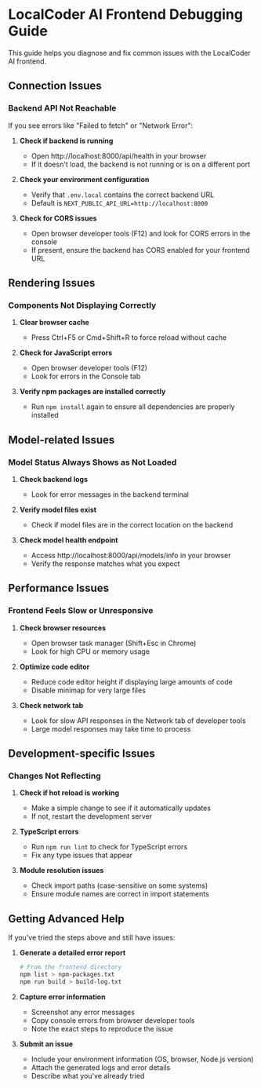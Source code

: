 # LocalCoder AI Frontend Debugging Guide

This guide helps you diagnose and fix common issues with the LocalCoder AI frontend.

## Connection Issues

### Backend API Not Reachable

If you see errors like "Failed to fetch" or "Network Error":

1. **Check if backend is running**
   - Open http://localhost:8000/api/health in your browser
   - If it doesn't load, the backend is not running or is on a different port

2. **Check your environment configuration**
   - Verify that `.env.local` contains the correct backend URL
   - Default is `NEXT_PUBLIC_API_URL=http://localhost:8000`

3. **Check for CORS issues**
   - Open browser developer tools (F12) and look for CORS errors in the console
   - If present, ensure the backend has CORS enabled for your frontend URL

## Rendering Issues

### Components Not Displaying Correctly

1. **Clear browser cache**
   - Press Ctrl+F5 or Cmd+Shift+R to force reload without cache

2. **Check for JavaScript errors**
   - Open browser developer tools (F12)
   - Look for errors in the Console tab

3. **Verify npm packages are installed correctly**
   - Run `npm install` again to ensure all dependencies are properly installed

## Model-related Issues

### Model Status Always Shows as Not Loaded

1. **Check backend logs**
   - Look for error messages in the backend terminal

2. **Verify model files exist**
   - Check if model files are in the correct location on the backend

3. **Check model health endpoint**
   - Access http://localhost:8000/api/models/info in your browser
   - Verify the response matches what you expect

## Performance Issues

### Frontend Feels Slow or Unresponsive

1. **Check browser resources**
   - Open browser task manager (Shift+Esc in Chrome)
   - Look for high CPU or memory usage

2. **Optimize code editor**
   - Reduce code editor height if displaying large amounts of code
   - Disable minimap for very large files

3. **Check network tab**
   - Look for slow API responses in the Network tab of developer tools
   - Large model responses may take time to process

## Development-specific Issues

### Changes Not Reflecting

1. **Check if hot reload is working**
   - Make a simple change to see if it automatically updates
   - If not, restart the development server

2. **TypeScript errors**
   - Run `npm run lint` to check for TypeScript errors
   - Fix any type issues that appear

3. **Module resolution issues**
   - Check import paths (case-sensitive on some systems)
   - Ensure module names are correct in import statements

## Getting Advanced Help

If you've tried the steps above and still have issues:

1. **Generate a detailed error report**
   ```bash
   # From the frontend directory
   npm list > npm-packages.txt
   npm run build > build-log.txt
   ```

2. **Capture error information**
   - Screenshot any error messages
   - Copy console errors from browser developer tools
   - Note the exact steps to reproduce the issue

3. **Submit an issue**
   - Include your environment information (OS, browser, Node.js version)
   - Attach the generated logs and error details
   - Describe what you've already tried 